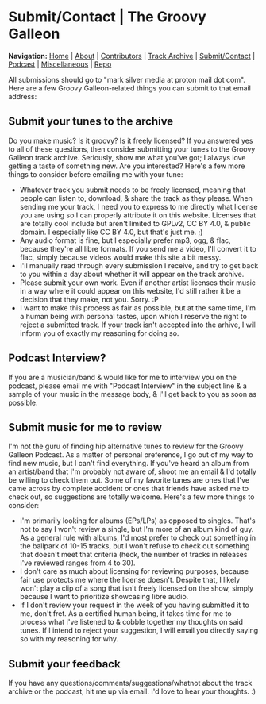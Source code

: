 # Submit/Contact | The Groovy Galleon

**Navigation:** [Home](index) \| [About](about) \| [Contributors](members) \| [Track Archive](tunes) \| [Submit/Contact](submit) \| [Podcast](podcast) \| [Miscellaneous](misc) \| [Repo](https://github.com/MarkSilverMedia/groovygalleon)

All submissions should go to "mark silver media at proton mail dot com". Here are a few Groovy Galleon-related things you can submit to that email address:

## Submit your tunes to the archive

Do you make music? Is it groovy? Is it freely licensed? If you answered yes to all of these questions, then consider submitting your tunes to the Groovy Galleon track archive. Seriously, show me what you've got; I always love getting a taste of something new. Are you interested? Here's a few more things to consider before emailing me with your tune:

- Whatever track you submit needs to be freely licensed, meaning that people can listen to, download, & share the track as they please. When sending me your track, I need you to express to me directly what license you are using so I can properly attribute it on this website. Licenses that are totally cool include but aren't limited to GPLv2, CC BY 4.0, & public domain. I especially like CC BY 4.0, but that's just me. ;)
- Any audio format is fine, but I especially prefer mp3, ogg, & flac, because they're all libre formats. If you send me a video, I'll convert it to flac, simply because videos would make this site a bit messy.
- I'll manually read through every submission I receive, and try to get back to you within a day about whether it will appear on the track archive.
- Please submit your own work. Even if another artist licenses their music in a way where it could appear on this website, I'd still rather it be a decision that they make, not you. Sorry. :P
- I want to make this process as fair as possible, but at the same time, I'm a human being with personal tastes, upon which I reserve the right to reject a submitted track. If your track isn't accepted into the arhive, I will inform you of exactly my reasoning for doing so.

## Podcast Interview?

If you are a musician/band & would like for me to interview you on the podcast, please email me with "Podcast Interview" in the subject line & a sample of your music in the message body, & I'll get back to you as soon as possible.

## Submit music for me to review

I'm not the guru of finding hip alternative tunes to review for the Groovy Galleon Podcast. As a matter of personal preference, I go out of my way to find new music, but I can't find everything. If you've heard an album from an artist/band that I'm probably not aware of, shoot me an email & I'd totally be willing to check them out. Some of my favorite tunes are ones that I've came across by complete accident or ones that friends have asked me to check out, so suggestions are totally welcome. Here's a few more things to consider:

- I'm primarily looking for albums (EPs/LPs) as opposed to singles. That's not to say I won't review a single, but I'm more of an album kind of guy. As a general rule with albums, I'd most prefer to check out something in the ballpark of 10-15 tracks, but I won't refuse to check out something that doesn't meet that criteria (heck, the number of tracks in releases I've reviewed ranges from 4 to 30).
- I don't care as much about licensing for reviewing purposes, because fair use protects me where the license doesn't. Despite that, I likely won't play a clip of a song that isn't freely licensed on the show, simply because I want to prioritize showcasing libre audio.
- If I don't review your request in the week of you having submitted it to me, don't fret. As a certified human being, it takes time for me to process what I've listened to & cobble together my thoughts on said tunes. If I intend to reject your suggestion, I will email you directly saying so with my reasoning for why.

## Submit your feedback

If you have any questions/comments/suggestions/whatnot about the track archive or the podcast, hit me up via email. I'd love to hear your thoughts. :)
